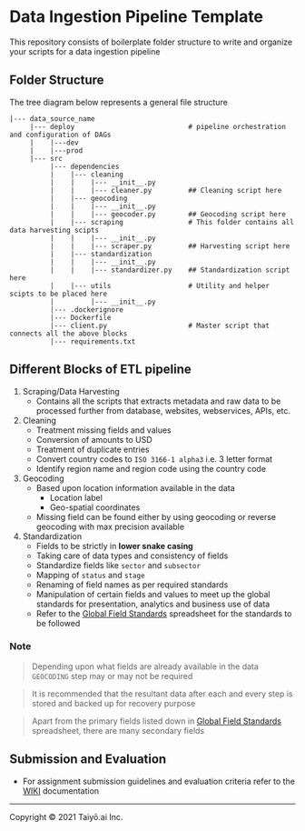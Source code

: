 # Data Ingestion Pipeline Template

This repository consists of boilerplate folder structure to write and organize your scripts for a data ingestion pipeline

## Folder Structure
The tree diagram below represents a general file structure

```
|--- data_source_name                      
     |--- deploy                            # pipeline orchestration and configuration of DAGs
     |    |---dev              
     |    |---prod
     |--- src
          |--- dependencies
          |    |--- cleaning
          |    |    |--- __init__.py
          |    |    |--- cleaner.py         ## Cleaning script here
          |    |--- geocoding
          |    |    |--- __init__.py
          |    |    |--- geocoder.py        ## Geocoding script here
          |    |--- scraping                # This folder contains all data harvesting scipts
          |    |    |--- __init__.py
          |    |    |--- scraper.py         ## Harvesting script here
          |    |--- standardization
          |    |    |--- __init__.py
          |    |    |--- standardizer.py    ## Standardization script here
          |    |--- utils                   # Utility and helper scipts to be placed here
          |         |--- __init__.py
          |--- .dockerignore
          |--- Dockerfile
          |--- client.py                    # Master script that connects all the above blocks
          |--- requirements.txt
```

## Different Blocks of ETL pipeline
1. Scraping/Data Harvesting
    - Contains all the scripts that extracts metadata and raw data to be processed further from database, websites, webservices, APIs, etc.
2. Cleaning
    - Treatment missing fields and values
    - Conversion of amounts to USD
    - Treatment of duplicate entries
    - Convert country codes to `ISO 3166-1 alpha3` i.e. 3 letter format
    - Identify region name and region code using the country code
3. Geocoding
    - Based upon location information available in the data
        - Location label
        - Geo-spatial coordinates
    - Missing field can be found either by using geocoding or reverse geocoding with max precision available
4. Standardization
    - Fields to be strictly in **lower snake casing**
    - Taking care of data types and consistency of fields
    - Standardize fields like `sector` and `subsector`
    - Mapping of `status` and `stage`
    - Renaming of field names as per required standards
    - Manipulation of certain fields and values to meet up the global standards for presentation, analytics and business use of data
    - Refer to the [Global Field Standards](https://docs.google.com/spreadsheets/d/1sbb7GxhpPBE4ohW6YQEakvrEkkFSwvUrXnmG4P_B0OI/edit#gid=0) spreadsheet for the standards to be followed

### Note
> Depending upon what fields are already available in the data `GEOCODING` step may or may not be required

> It is recommended that the resultant data after each and every step is stored and backed up for recovery purpose

> Apart from the primary fields listed down in [Global Field Standards](https://docs.google.com/spreadsheets/d/1sbb7GxhpPBE4ohW6YQEakvrEkkFSwvUrXnmG4P_B0OI/edit#gid=0) spreadsheet, there are many secondary fields 

## Submission and Evaluation
- For assignment submission guidelines and evaluation criteria refer to the [WIKI](https://github.com/Taiyo-ai/pt-mesh-pipeline/wiki) documentation

---
Copyright © 2021 Taiyō.ai Inc.
